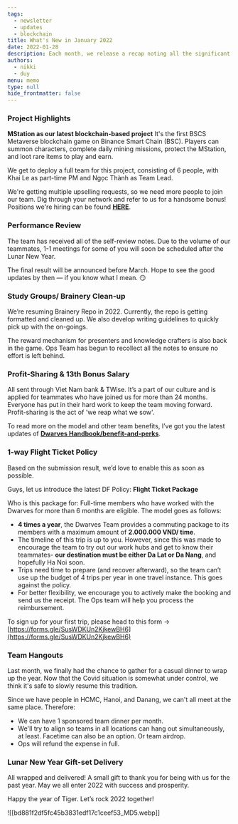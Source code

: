 ```yaml
---
tags: 
  - newsletter
  - updates
  - blockchain
title: What's New in January 2022
date: 2022-01-28
description: Each month, we release a recap noting all the significant changes with our company and our team. January 2022 will go over performance review and our growth on projects, new year highlights.
authors: 
  - nikki
  - duy
menu: memo
type: null
hide_frontmatter: false
---
```


### **Project Highlights**
**MStation as our latest blockchain-based project**
It's the first BSCS Metaverse blockchain game on Binance Smart Chain (BSC). Players can summon characters, complete daily mining missions, protect the MStation, and loot rare items to play and earn. 

We get to deploy a full team for this project, consisting of 6 people, with Khai Le as part-time PM and Ngọc Thành as Team Lead.

We're getting multiple upselling requests, so we need more people to join our team. Dig through your network and refer to us for a handsome bonus! Positions we're hiring can be found **[HERE](http://careers.d.foundation/)**.

### Performance Review
The team has received all of the self-review notes. Due to the volume of our teammates, 1-1 meetings for some of you will soon be scheduled after the Lunar New Year.

The final result will be announced before March. Hope to see the good updates by then — if you know what I mean. 😏

### Study Groups/ Brainery Clean-up
We’re resuming Brainery Repo in 2022. Currently, the repo is getting formatted and cleaned up. We also develop writing guidelines to quickly pick up with the on-goings.

The reward mechanism for presenters and knowledge crafters is also back in the game. Ops Team has begun to recollect all the notes to ensure no effort is left behind.

### Profit-Sharing & 13th Bonus Salary
All sent through Viet Nam bank & TWise. It’s a part of our culture and is applied for teammates who have joined us for more than 24 months. Everyone has put in their hard work to keep the team moving forward. Profit-sharing is the act of 'we reap what we sow'.

To read more on the model and other team benefits, I’ve got you the latest updates of **[Dwarves Handbook/benefit-and-perks](https://github.com/dwarvesf/handbook/blob/master/benefits-and-perks.md#employee-profit-sharing)**.

### 1-way Flight Ticket Policy
Based on the submission result, we’d love to enable this as soon as possible.

Guys, let us introduce the latest DF Policy: **Flight Ticket Package**

Who is this package for: Full-time members who have worked with the Dwarves for more than 6 months are eligible. The model goes as follows:

* **4 times a year**, the Dwarves Team provides a commuting package to its members with a maximum amount of **2.000.000 VND/ time**.
* The timeline of this trip is up to you. However, since this was made to encourage the team to try out our work hubs and get to know their teammates- **our destination must be either Da Lat or Da Nang**, and hopefully Ha Noi soon.
* Trips need time to prepare (and recover afterward), so the team can’t use up the budget of 4 trips per year in one travel instance. This goes against the policy.
* For better flexibility, we encourage you to actively make the booking and send us the receipt. The Ops team will help you process the reimbursement.

To sign up for your first trip, please head to this form → [https://forms.gle/SusWDKUn2KjkewBH6](https://forms.gle/SusWDKUn2KjkewBH6)

### Team Hangouts
Last month, we finally had the chance to gather for a casual dinner to wrap up the year. Now that the Covid situation is somewhat under control, we think it's safe to slowly resume this tradition.

Since we have people in HCMC, Hanoi, and Danang, we can't all meet at the same place. Therefore:

* We can have 1 sponsored team dinner per month.
* We'll try to align so teams in all locations can hang out simultaneously, at least. Facetime can also be an option. Or team airdrop.
* Ops will refund the expense in full.

### Lunar New Year Gift-set Delivery
All wrapped and delivered!
A small gift to thank you for being with us for the past year. May we all enter 2022 with success and prosperity. 

Happy the year of Tiger. Let’s rock 2022 together!

![[bd881f2df5fc45b3831edf17c1ceef53_MD5.webp]]